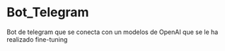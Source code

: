 # Bot_Telegram
Bot de telegram que se conecta con un modelos de OpenAI que se le ha realizado fine-tuning
